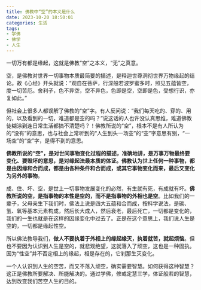 ```yaml
---
title: 佛教中“空”的本义是什么
date: 2023-10-20 18:50:01
categories: 生活
tags:
- 学佛
- 佛学
- 人生
---
```



一切万有都是缘起，这就是佛教“空”之本义，“无”之真意。

空，是佛教对世界一切事物本质最简要的描述，是释迦世尊洞彻世界万物缘起的结论。故《心经》开头就说：“观自在菩萨，行深般若波罗蜜多时，照见五蕴皆空，度一切苦厄。舍利子，色不异空，空不异色，色即是空，空即是色，受想行识，亦复如此。”

但社会上很多人都误解了佛教的“空”字。有人反问说：“我们每天吃的、穿的、用的，以及看到的一切，难道都是空的吗？”说这话的人也许没认真思维，难道佛教徒糊涂到连日常生活都搞不清楚吗？！佛教所说的“空”，根本不是有人所认为的“没有”的意思，也与社会上常听到的“人生到头一场空”的“空”字意思有别，“一场空”的“空”字，是得不到的意思。

**佛教所说的“空”，是对世间事物变化过程的描述，准确地讲，是万事万物最终要变化、要毁坏的意思，是对缘起法最本质的体证。佛教认为世上任何一种事物，都是由因缘和合而成，都是由各种条件和合而成，或其它事物变化而来，最后又变化为另外的事物**。

成、住、坏、空，是世上一切事物发展变化的必然，有生就有死，有成就有坏。**佛教所说的空，是指事物的本性是空的，而不是指事物的外相也是空**。比如我们的一辈子，父母亲生下我们时，佛法上说是四大五蕴和合而成，按科学说法，是碳、氢、氧等基本元素构成，然后长大成人，然后衰老，最后死亡，一切都是变化的，我们的一生也就是在这样的因缘变化中过去了。正是在这个意思上，我们说人生是空的，一切都是缘起性空。

所以佛法教导我们，**做人不要执着于外相上的缘起缘灭，执着就苦，就起烦恼**。但也不要因为认识到人生是空的，就悲观绝望，这就落入了顽空，这也是一种固执。因为“性空”并不否定相上的缘起，相是存在的，它刹那生灭变化。

一个人认识到人生的空苦，而又不落入顽空，确实需要智慧。如何获得这种智慧？这正是佛教所要解决、所能解决的。通过学佛，修戒定慧三学，体证般若的智慧，达到改变我们苦空人生的目的。